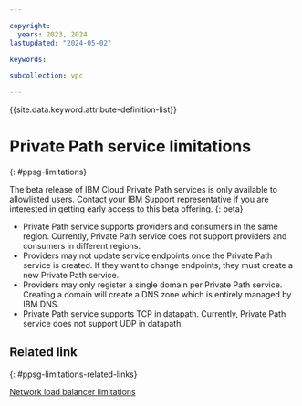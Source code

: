 ```yaml
---

copyright:
  years: 2023, 2024
lastupdated: "2024-05-02"

keywords:

subcollection: vpc

---
```


{{site.data.keyword.attribute-definition-list}}

# Private Path service limitations
{: #ppsg-limitations}

The beta release of IBM Cloud Private Path services is only available to allowlisted users. Contact your IBM Support representative if you are interested in getting early access to this beta offering.
{: beta}

* Private Path service supports providers and consumers in the same region. Currently, Private Path service does not support providers and consumers in different regions.
* Providers may not update service endpoints once the Private Path service is created. If they want to change endpoints, they must create a new Private Path service.
* Providers may only register a single domain per Private Path service. Creating a domain will create a DNS zone which is entirely managed by IBM DNS. 
* Private Path service supports TCP in datapath. Currently, Private Path service does not support UDP in datapath.

## Related link
{: #ppsg-limitations-related-links}

[Network load balancer limitations](/docs/vpc?topic=vpc-nlb-limitations)
